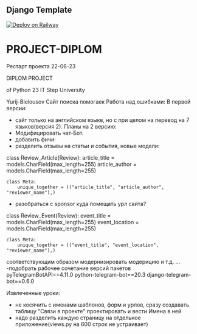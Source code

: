 ## Django Template

[![Deploy on Railway](https://railway.app/button.svg)](https://railway.app/new/template/GB6Eki?referralCode=U5zXSw)
# PROJECT-DIPLOM

Рестарт проекта 22-06-23

DIPLOM PROJECT

of Python 23 IT Step University

Yurij-Bielousov Сайт поиска помогаек
    Работа над ошибками:
В первой версии:
- сайт только на английском языке, но с при целом на перевод на 7 языков(версия 2).
Планы на 2 версию:
- Модифицировать чат-Бот.
- добавить фичи: 
- разделить отзывы на статьи и события, новые модели:

class Review_Article(Review):
    article_title = models.CharField(max_length=255)
    article_author = models.CharField(max_length=255)

    class Meta:
        unique_together = (("article_title", "article_author", "reviewer_name"),)
- разобраться с sponsor куда помещать урл сайта?


class Review_Event(Review):
    event_title = models.CharField(max_length=255)
    event_location = models.CharField(max_length=255)

    class Meta:
        unique_together = (("event_title", "event_location", "reviewer_name"),)
соответствующим образом модернизировать модерицию и т.д. ...
-подобрать рабочее сочетание версий пакетов 
pyTelegramBotAPI==4.11.0
python-telegram-bot==20.3
django-telegram-bot==0.6.0

Извлеченные уроки:
- не косячить с именами шаблонов, форм и урлов, сразу создавать таблицу "Связи в проекте" проектировать и вести Имена в ней
- надо разделить каждую страницу на отдельное приложение(views.py на 600 строк не устраивает)